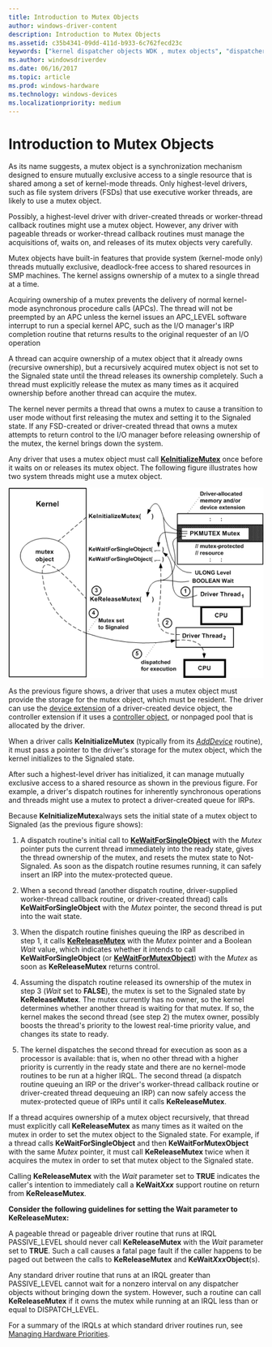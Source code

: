 ```yaml
---
title: Introduction to Mutex Objects
author: windows-driver-content
description: Introduction to Mutex Objects
ms.assetid: c35b4341-09dd-411d-b933-6c762fecd23c
keywords: ["kernel dispatcher objects WDK , mutex objects", "dispatcher objects WDK kernel , mutex objects", "mutex objects WDK kernel", "mutually exclusive access WDK kernel", "waiting on mutex objects"]
ms.author: windowsdriverdev
ms.date: 06/16/2017
ms.topic: article
ms.prod: windows-hardware
ms.technology: windows-devices
ms.localizationpriority: medium
---
```


# Introduction to Mutex Objects


As its name suggests, a mutex object is a synchronization mechanism designed to ensure mutually exclusive access to a single resource that is shared among a set of kernel-mode threads. Only highest-level drivers, such as file system drivers (FSDs) that use executive worker threads, are likely to use a mutex object.

Possibly, a highest-level driver with driver-created threads or worker-thread callback routines might use a mutex object. However, any driver with pageable threads or worker-thread callback routines must manage the acquisitions of, waits on, and releases of its mutex objects very carefully.

Mutex objects have built-in features that provide system (kernel-mode only) threads mutually exclusive, deadlock-free access to shared resources in SMP machines. The kernel assigns ownership of a mutex to a single thread at a time.

Acquiring ownership of a mutex prevents the delivery of normal kernel-mode asynchronous procedure calls (APCs). The thread will not be preempted by an APC unless the kernel issues an APC\_LEVEL software interrupt to run a special kernel APC, such as the I/O manager's IRP completion routine that returns results to the original requester of an I/O operation

A thread can acquire ownership of a mutex object that it already owns (recursive ownership), but a recursively acquired mutex object is not set to the Signaled state until the thread releases its ownership completely. Such a thread must explicitly release the mutex as many times as it acquired ownership before another thread can acquire the mutex.

The kernel never permits a thread that owns a mutex to cause a transition to user mode without first releasing the mutex and setting it to the Signaled state. If any FSD-created or driver-created thread that owns a mutex attempts to return control to the I/O manager before releasing ownership of the mutex, the kernel brings down the system.

Any driver that uses a mutex object must call [**KeInitializeMutex**](https://msdn.microsoft.com/library/windows/hardware/ff552147) once before it waits on or releases its mutex object. The following figure illustrates how two system threads might use a mutex object.

![diagram illustrating waiting for a mutex object](images/3mutxobj.png)

As the previous figure shows, a driver that uses a mutex object must provide the storage for the mutex object, which must be resident. The driver can use the [device extension](device-extensions.md) of a driver-created device object, the controller extension if it uses a [controller object](using-controller-objects.md), or nonpaged pool that is allocated by the driver.

When a driver calls **KeInitializeMutex** (typically from its [*AddDevice*](https://msdn.microsoft.com/library/windows/hardware/ff540521) routine), it must pass a pointer to the driver's storage for the mutex object, which the kernel initializes to the Signaled state.

After such a highest-level driver has initialized, it can manage mutually exclusive access to a shared resource as shown in the previous figure. For example, a driver's dispatch routines for inherently synchronous operations and threads might use a mutex to protect a driver-created queue for IRPs.

Because **KeInitializeMutex**always sets the initial state of a mutex object to Signaled (as the previous figure shows):

1.  A dispatch routine's initial call to [**KeWaitForSingleObject**](https://msdn.microsoft.com/library/windows/hardware/ff553350) with the *Mutex* pointer puts the current thread immediately into the ready state, gives the thread ownership of the mutex, and resets the mutex state to Not-Signaled. As soon as the dispatch routine resumes running, it can safely insert an IRP into the mutex-protected queue.

2.  When a second thread (another dispatch routine, driver-supplied worker-thread callback routine, or driver-created thread) calls **KeWaitForSingleObject** with the *Mutex* pointer, the second thread is put into the wait state.

3.  When the dispatch routine finishes queuing the IRP as described in step 1, it calls [**KeReleaseMutex**](https://msdn.microsoft.com/library/windows/hardware/ff553140) with the *Mutex* pointer and a Boolean *Wait* value, which indicates whether it intends to call **KeWaitForSingleObject** (or [**KeWaitForMutexObject**](https://msdn.microsoft.com/library/windows/hardware/ff553344)) with the *Mutex* as soon as **KeReleaseMutex** returns control.

4.  Assuming the dispatch routine released its ownership of the mutex in step 3 (*Wait* set to **FALSE**), the mutex is set to the Signaled state by **KeReleaseMutex**. The mutex currently has no owner, so the kernel determines whether another thread is waiting for that mutex. If so, the kernel makes the second thread (see step 2) the mutex owner, possibly boosts the thread's priority to the lowest real-time priority value, and changes its state to ready.

5.  The kernel dispatches the second thread for execution as soon as a processor is available: that is, when no other thread with a higher priority is currently in the ready state and there are no kernel-mode routines to be run at a higher IRQL. The second thread (a dispatch routine queuing an IRP or the driver's worker-thread callback routine or driver-created thread dequeuing an IRP) can now safely access the mutex-protected queue of IRPs until it calls **KeReleaseMutex**.

If a thread acquires ownership of a mutex object recursively, that thread must explicitly call **KeReleaseMutex** as many times as it waited on the mutex in order to set the mutex object to the Signaled state. For example, if a thread calls **KeWaitForSingleObject** and then **KeWaitForMutexObject** with the same *Mutex* pointer, it must call **KeReleaseMutex** twice when it acquires the mutex in order to set that mutex object to the Signaled state.

Calling **KeReleaseMutex** with the *Wait* parameter set to **TRUE** indicates the caller's intention to immediately call a **KeWait*Xxx*** support routine on return from **KeReleaseMutex**.

**Consider the following guidelines for setting the Wait parameter to KeReleaseMutex:**

A pageable thread or pageable driver routine that runs at IRQL PASSIVE\_LEVEL should never call **KeReleaseMutex** with the *Wait* parameter set to **TRUE**. Such a call causes a fatal page fault if the caller happens to be paged out between the calls to **KeReleaseMutex** and **KeWait*Xxx*Object**(s).

Any standard driver routine that runs at an IRQL greater than PASSIVE\_LEVEL cannot wait for a nonzero interval on any dispatcher objects without bringing down the system. However, such a routine can call **KeReleaseMutex** if it owns the mutex while running at an IRQL less than or equal to DISPATCH\_LEVEL.

For a summary of the IRQLs at which standard driver routines run, see [Managing Hardware Priorities](managing-hardware-priorities.md).

 

 




